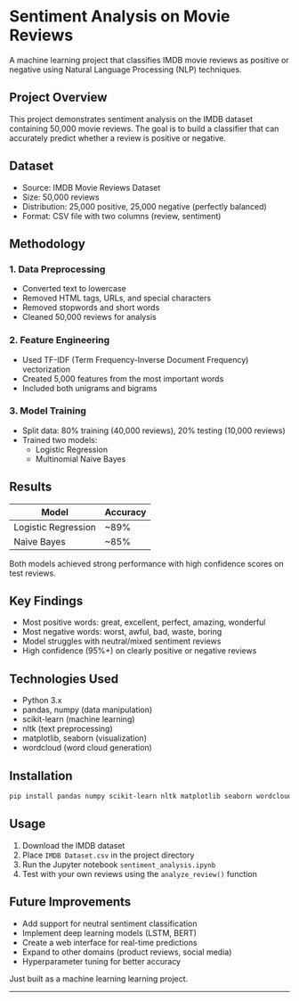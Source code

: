 # Sentiment Analysis on Movie Reviews

A machine learning project that classifies IMDB movie reviews as positive or negative using Natural Language Processing (NLP) techniques.

## Project Overview

This project demonstrates sentiment analysis on the IMDB dataset containing 50,000 movie reviews. The goal is to build a classifier that can accurately predict whether a review is positive or negative.

## Dataset

- Source: IMDB Movie Reviews Dataset
- Size: 50,000 reviews
- Distribution: 25,000 positive, 25,000 negative (perfectly balanced)
- Format: CSV file with two columns (review, sentiment)

## Methodology

### 1. Data Preprocessing
- Converted text to lowercase
- Removed HTML tags, URLs, and special characters
- Removed stopwords and short words
- Cleaned 50,000 reviews for analysis

### 2. Feature Engineering
- Used TF-IDF (Term Frequency-Inverse Document Frequency) vectorization
- Created 5,000 features from the most important words
- Included both unigrams and bigrams

### 3. Model Training
- Split data: 80% training (40,000 reviews), 20% testing (10,000 reviews)
- Trained two models:
  - Logistic Regression
  - Multinomial Naive Bayes

## Results

| Model | Accuracy |
|-------|----------|
| Logistic Regression | ~89% |
| Naive Bayes | ~85% |

Both models achieved strong performance with high confidence scores on test reviews.

## Key Findings

- Most positive words: great, excellent, perfect, amazing, wonderful
- Most negative words: worst, awful, bad, waste, boring
- Model struggles with neutral/mixed sentiment reviews
- High confidence (95%+) on clearly positive or negative reviews

## Technologies Used

- Python 3.x
- pandas, numpy (data manipulation)
- scikit-learn (machine learning)
- nltk (text preprocessing)
- matplotlib, seaborn (visualization)
- wordcloud (word cloud generation)

## Installation
```bash
pip install pandas numpy scikit-learn nltk matplotlib seaborn wordcloud
```

## Usage

1. Download the IMDB dataset
2. Place `IMDB Dataset.csv` in the project directory
3. Run the Jupyter notebook `sentiment_analysis.ipynb`
4. Test with your own reviews using the `analyze_review()` function

## Future Improvements

- Add support for neutral sentiment classification
- Implement deep learning models (LSTM, BERT)
- Create a web interface for real-time predictions
- Expand to other domains (product reviews, social media)
- Hyperparameter tuning for better accuracy


Just built as a machine learning learning project.

---
